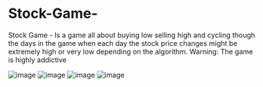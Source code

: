 # Stock-Game-
Stock Game - Is a game all about buying low selling high and cycling though the days in the game when each day the stock price changes might be extremely high or very low depending on the algorithm. Warning: The game is highly addictive 

![image](https://user-images.githubusercontent.com/77440283/140617474-e6c42af8-1b32-4ec0-b776-51488a5ee09b.png)
![image](https://user-images.githubusercontent.com/77440283/140617652-1fc75c18-15d4-4a4e-bdda-226bea8b3ec7.png)
![image](https://user-images.githubusercontent.com/77440283/140617700-f932bfbc-a469-4aad-861b-f887f0be01b0.png)
![image](https://user-images.githubusercontent.com/77440283/140617741-6b77dc36-0d0b-4591-a4dd-fe355cd788de.png)

